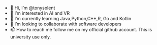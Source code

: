- 👋 Hi, I’m @tonysolent
- 👀 I’m interested in AI and VR
- 🌱 I’m currently learning Java,Python,C++,R, Go and Kotlin
- 💞️ I’m looking to collaborate with software developers
- 📫 How to reach me follow me on my official github account. This is university use only. 

<!---
tonysolent/tonysolent is a ✨ special ✨ repository because its `README.md` (this file) appears on your GitHub profile.
You can click the Preview link to take a look at your changes.
--->
